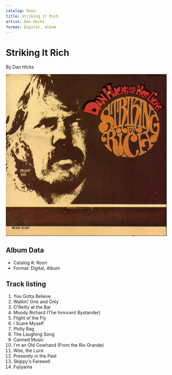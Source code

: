 ```yaml
---
catalog: Roon
title: Striking It Rich
artist: Dan Hicks
format: Digital, Album
---
```


# Striking It Rich

By Dan Hicks

![](../../assets/albumcovers/Dan_Hicks-Striking_It_Rich.png)

## Album Data

- Catalog #: Roon
- Format: Digital, Album


## Track listing


1. You Gotta Believe
2. Walkin' One and Only
3. O'Reilly at the Bar
4. Moody Richard (The Innocent Bystander)
5. Flight of the Fly
6. I Scare Myself
7. Philly Rag
8. The Laughing Song
9. Canned Music
10. I'm an Old Cowhand (From the Rio Grande)
11. Woe, the Luck
12. Presently in the Past
13. Skippy's Farewell
14. Fujiyama

